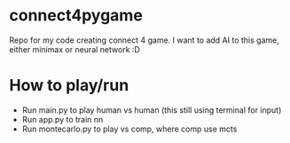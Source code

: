 # connect4pygame
Repo for my code creating connect 4 game. I want to add AI to this game, either minimax or neural network :D
# How to play/run
- Run main.py to play human vs human (this still using terminal for input)
- Run app.py to train nn
- Run montecarlo.py to play vs comp,  where comp use mcts
